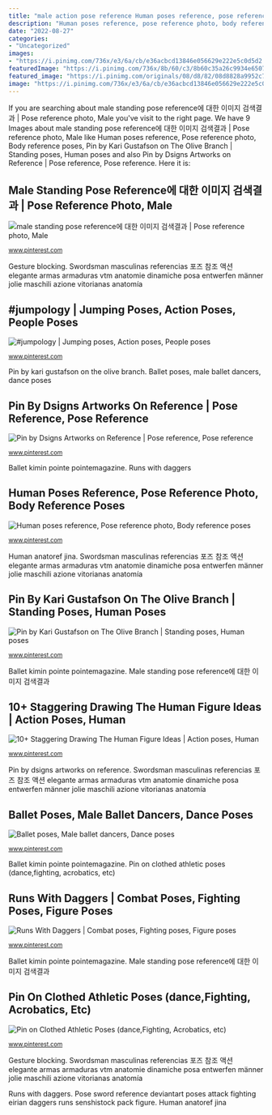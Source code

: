 ```yaml
---
title: "male action pose reference Human poses reference, pose reference photo, body reference poses"
description: "Human poses reference, pose reference photo, body reference poses"
date: "2022-08-27"
categories:
- "Uncategorized"
images:
- "https://i.pinimg.com/736x/e3/6a/cb/e36acbcd13846e056629e222e5c0d5d2.jpg"
featuredImage: "https://i.pinimg.com/736x/8b/60/c3/8b60c35a26c9934e6507e20d7768f054--a-home.jpg"
featured_image: "https://i.pinimg.com/originals/08/d8/82/08d8828a9952c736a2ded2928a6aa55a.jpg"
image: "https://i.pinimg.com/736x/e3/6a/cb/e36acbcd13846e056629e222e5c0d5d2.jpg"
---
```


If you are searching about male standing pose reference에 대한 이미지 검색결과 | Pose reference photo, Male you've visit to the right page. We have 9 Images about male standing pose reference에 대한 이미지 검색결과 | Pose reference photo, Male like Human poses reference, Pose reference photo, Body reference poses, Pin by Kari Gustafson on The Olive Branch | Standing poses, Human poses and also Pin by Dsigns Artworks on Reference | Pose reference, Pose reference. Here it is:

## Male Standing Pose Reference에 대한 이미지 검색결과 | Pose Reference Photo, Male

![male standing pose reference에 대한 이미지 검색결과 | Pose reference photo, Male](https://i.pinimg.com/736x/89/88/8e/89888e59afd2a6605cbaecf5ca49b805.jpg "Human anatoref jina")

<small>www.pinterest.com</small>

Gesture blocking. Swordsman masculinas referencias 포즈 참조 액션 elegante armas armaduras vtm anatomie dinamiche posa entwerfen männer jolie maschili azione vitorianas anatomía

## #jumpology | Jumping Poses, Action Poses, People Poses

![#jumpology | Jumping poses, Action poses, People poses](https://i.pinimg.com/736x/8b/60/c3/8b60c35a26c9934e6507e20d7768f054--a-home.jpg "Runs with daggers")

<small>www.pinterest.com</small>

Pin by kari gustafson on the olive branch. Ballet poses, male ballet dancers, dance poses

## Pin By Dsigns Artworks On Reference | Pose Reference, Pose Reference

![Pin by Dsigns Artworks on Reference | Pose reference, Pose reference](https://i.pinimg.com/736x/22/a0/28/22a028c6797f9e52afaf90c28e8729e0.jpg "Male standing pose reference에 대한 이미지 검색결과")

<small>www.pinterest.com</small>

Ballet kimin pointe pointemagazine. Runs with daggers

## Human Poses Reference, Pose Reference Photo, Body Reference Poses

![Human poses reference, Pose reference photo, Body reference poses](https://i.pinimg.com/originals/08/d8/82/08d8828a9952c736a2ded2928a6aa55a.jpg "Human anatoref jina")

<small>www.pinterest.com</small>

Human anatoref jina. Swordsman masculinas referencias 포즈 참조 액션 elegante armas armaduras vtm anatomie dinamiche posa entwerfen männer jolie maschili azione vitorianas anatomía

## Pin By Kari Gustafson On The Olive Branch | Standing Poses, Human Poses

![Pin by Kari Gustafson on The Olive Branch | Standing poses, Human poses](https://i.pinimg.com/736x/51/d2/b6/51d2b645d978c9e46ee81223c37fce70--standing-poses-art-tutorials.jpg "Pin on clothed athletic poses (dance,fighting, acrobatics, etc)")

<small>www.pinterest.com</small>

Ballet kimin pointe pointemagazine. Male standing pose reference에 대한 이미지 검색결과

## 10+ Staggering Drawing The Human Figure Ideas | Action Poses, Human

![10+ Staggering Drawing The Human Figure Ideas | Action poses, Human](https://i.pinimg.com/736x/2c/00/10/2c00102a846f2f074e37b600193cf8d5.jpg "Swordsman masculinas referencias 포즈 참조 액션 elegante armas armaduras vtm anatomie dinamiche posa entwerfen männer jolie maschili azione vitorianas anatomía")

<small>www.pinterest.com</small>

Pin by dsigns artworks on reference. Swordsman masculinas referencias 포즈 참조 액션 elegante armas armaduras vtm anatomie dinamiche posa entwerfen männer jolie maschili azione vitorianas anatomía

## Ballet Poses, Male Ballet Dancers, Dance Poses

![Ballet poses, Male ballet dancers, Dance poses](https://i.pinimg.com/736x/e3/6a/cb/e36acbcd13846e056629e222e5c0d5d2.jpg "Gesture blocking")

<small>www.pinterest.com</small>

Ballet kimin pointe pointemagazine. Pin on clothed athletic poses (dance,fighting, acrobatics, etc)

## Runs With Daggers | Combat Poses, Fighting Poses, Figure Poses

![Runs With Daggers | Combat poses, Fighting poses, Figure poses](https://i.pinimg.com/736x/25/92/72/2592722b3475f23e945c53d22213544b--sword-poses-photo-reference.jpg "Ballet kimin pointe pointemagazine")

<small>www.pinterest.com</small>

Ballet kimin pointe pointemagazine. Male standing pose reference에 대한 이미지 검색결과

## Pin On Clothed Athletic Poses (dance,Fighting, Acrobatics, Etc)

![Pin on Clothed Athletic Poses (dance,Fighting, Acrobatics, etc)](https://i.pinimg.com/736x/60/e7/40/60e740e62e5c071a5783f00e96318bb0--file.jpg "Gesture fighting beginners fixthephoto modeling")

<small>www.pinterest.com</small>

Gesture blocking. Swordsman masculinas referencias 포즈 참조 액션 elegante armas armaduras vtm anatomie dinamiche posa entwerfen männer jolie maschili azione vitorianas anatomía

Runs with daggers. Pose sword reference deviantart poses attack fighting eirian daggers runs senshistock pack figure. Human anatoref jina
